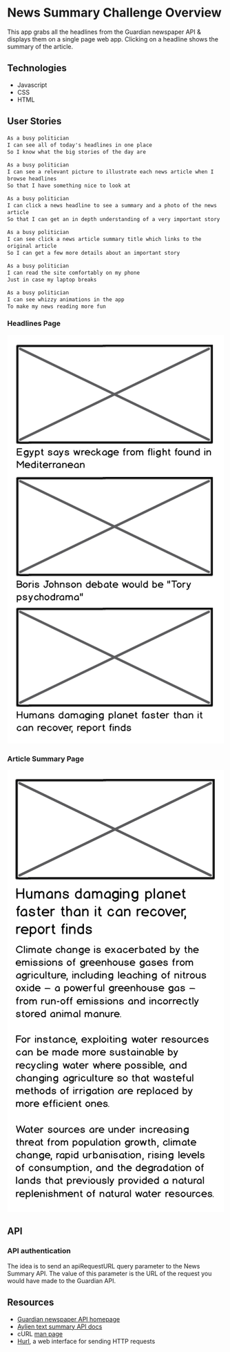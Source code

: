 # News Summary Challenge Overview

This app grabs all the headlines from the Guardian newspaper API & displays them on a single page web app. Clicking on a headline shows the summary of the article.

## Technologies

- Javascript
- CSS
- HTML

## User Stories

```
As a busy politician
I can see all of today's headlines in one place
So I know what the big stories of the day are
```

```
As a busy politician
I can see a relevant picture to illustrate each news article when I browse headlines
So that I have something nice to look at
```

```
As a busy politician
I can click a news headline to see a summary and a photo of the news article
So that I can get an in depth understanding of a very important story
```

```
As a busy politician
I can see click a news article summary title which links to the original article
So I can get a few more details about an important story
```

```
As a busy politician
I can read the site comfortably on my phone
Just in case my laptop breaks
```

```
As a busy politician
I can see whizzy animations in the app
To make my news reading more fun
```

### Headlines Page

![Headlines page mockup](/images/news-summary-project-headlines-page-mockup.png)

### Article Summary Page

![Article page mockup](/images/news-summary-project-article-page-mockup.png)

## API

### API authentication

The idea is to send an apiRequestURL query parameter to the News Summary API. The value of this parameter is the URL of the request you would have made to the Guardian API.

## Resources

* [Guardian newspaper API homepage](http://open-platform.theguardian.com/documentation/)
* [Aylien text summary API docs](http://docs.aylien.com/docs/summarize)
* cURL [man page](https://curl.haxx.se/docs/manpage.html)
* [Hurl](https://www.hurl.it/), a web interface for sending HTTP requests